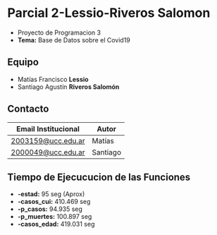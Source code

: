 # Parcial 2-Lessio-Riveros Salomon
* Proyecto de Programacion 3
* **Tema:** Base de Datos sobre el Covid19

## Equipo
* Matías Francisco **Lessio**
* Santiago Agustín **Riveros Salomón**

## Contacto
| Email Institucional | Autor |
|-------|-------|
|2003159@ucc.edu.ar|Matías|
|2000049@ucc.edu.ar|Santiago|

## Tiempo de Ejecucucion de las Funciones
* **-estad:** 95 seg (Aprox)
*  **-casos_cui:** 410.469 seg
*  **-p_casos:** 94.935 seg
*  **-p_muertes:** 100.897 seg
*  **-casos_edad:** 419.031 seg